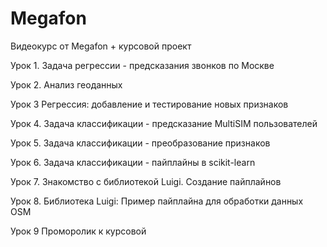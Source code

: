 # Megafon
Видеокурс от Megafon + курсовой проект

Урок 1. Задача регрессии - предсказания звонков по Москве

Урок 2. Анализ геоданных

Урок 3 Регрессия: добавление и тестирование новых признаков

Урок 4. Задача классификации - предсказание MultiSIM пользователей

Урок 5. Задача классификации - преобразование признаков

Урок 6. Задача классификации - пайплайны в scikit-learn

Урок 7. Знакомство с библиотекой Luigi. Создание пайплайнов

Урок 8. Библиотека Luigi: Пример пайплайна для обработки данных OSM

Урок 9 Проморолик к курсовой
